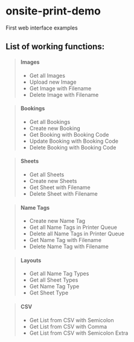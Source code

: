 # onsite-print-demo
First web interface examples

## List of working functions:
> #### Images
> - Get all Images
> - Upload new Image
> - Get Image with Filename
> - Delete Image with Filename

> #### Bookings
> - Get all Bookings
> - Create new Booking
> - Get Booking with Booking Code
> - Update Booking with Booking Code
> - Delete Booking with Booking Code

> #### Sheets
> - Get all Sheets
> - Create new Sheets
> - Get Sheet with Filename
> - Delete Sheet with Filename

> #### Name Tags
> - Create new Name Tag
> - Get all Name Tags in Printer Queue
> - Delete all Name Tags in Printer Queue
> - Get Name Tag with Filename 
> - Delete Name Tag with Filename

> #### Layouts
> - Get all Name Tag Types
> - Get all Sheet Types
> - Get Name Tag Type
> - Get Sheet Type

> #### CSV
> - Get List from CSV with Semicolon
> - Get List from CSV with Comma
> - Get List from CSV with Semicolon Extra